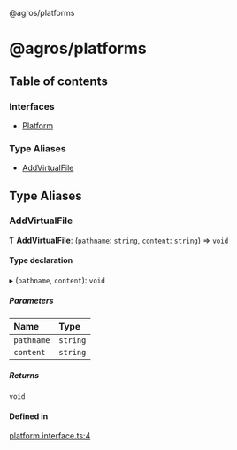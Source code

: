 @agros/platforms

# @agros/platforms

## Table of contents

### Interfaces

- [Platform](interfaces/Platform.md)

### Type Aliases

- [AddVirtualFile](index.md#addvirtualfile)

## Type Aliases

### <a id="addvirtualfile" name="addvirtualfile"></a> AddVirtualFile

Ƭ **AddVirtualFile**: (`pathname`: `string`, `content`: `string`) => `void`

#### Type declaration

▸ (`pathname`, `content`): `void`

##### Parameters

| Name | Type |
| :------ | :------ |
| `pathname` | `string` |
| `content` | `string` |

##### Returns

`void`

#### Defined in

[platform.interface.ts:4](https://github.com/agrosjs/agros/blob/75f75f3/packages/agros-platforms/src/platform.interface.ts#L4)
